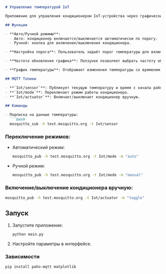 ```markdown
# Управление температурой IoT

Приложение для управления кондиционером IoT-устройства через графический интерфейс с MQTT. Работает в автоматическом и ручном режимах, позволяя контролировать кондиционер и следить за температурой в реальном времени.

## Функции

- **Авто/Ручной режимы**: 
  - Авто: кондиционер включается/выключается автоматически по порогу.
  - Ручной: кнопка для включения/выключения кондиционера.

- **Настройка порога**: Пользователь задаёт порог температуры для включения кондиционера.

- **Частота обновления графика**: Ползунок позволяет выбрать частоту обновления графика (1-30 сек).

- **График температуры**: Отображает изменения температуры со временем и порог кондиционера.

## MQTT Топики

- **`Iot/sensor`**: Публикует текущую температуру и время с начала работы.
- **`Iot/mode`**: Переключает режим работы кондиционера.
- **`Iot/actuator`**: Включает/выключает кондиционер вручную.

## Команды

- Подписка на данные температуры:
  ```bash
  mosquitto_sub -h test.mosquitto.org -t Iot/sensor
  ```
### Переключение режимов:
- Автоматический режим:
  ```bash
  mosquitto_pub -h test.mosquitto.org -t Iot/mode -m "auto"
  ```
- Ручной режим:
  ```bash
  mosquitto_pub -h test.mosquitto.org -t Iot/mode -m "manual"
  ```
### Включение/выключение кондиционера вручную:
  ```bash
  mosquitto_pub -h test.mosquitto.org -t Iot/actuator -m "toggle"
  ```

## Запуск

1. Запустите приложение:
   ```bash
   python main.py
   ```
2. Настройте параметры в интерфейсе.

### Зависимости
```bash
pip install paho-mqtt matplotlib
```
